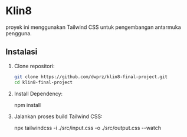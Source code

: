 # Klin8

proyek ini menggunakan Tailwind CSS untuk pengembangan antarmuka pengguna.

## Instalasi

1. Clone repositori:

   ```bash
   git clone https://github.com/dwprz/klin8-final-project.git
   cd klin8-final-project

   ```

2. Install Dependency:

   npm install

3. Jalankan proses build Tailwind CSS:

   npx tailwindcss -i ./src/input.css -o ./src/output.css --watch

